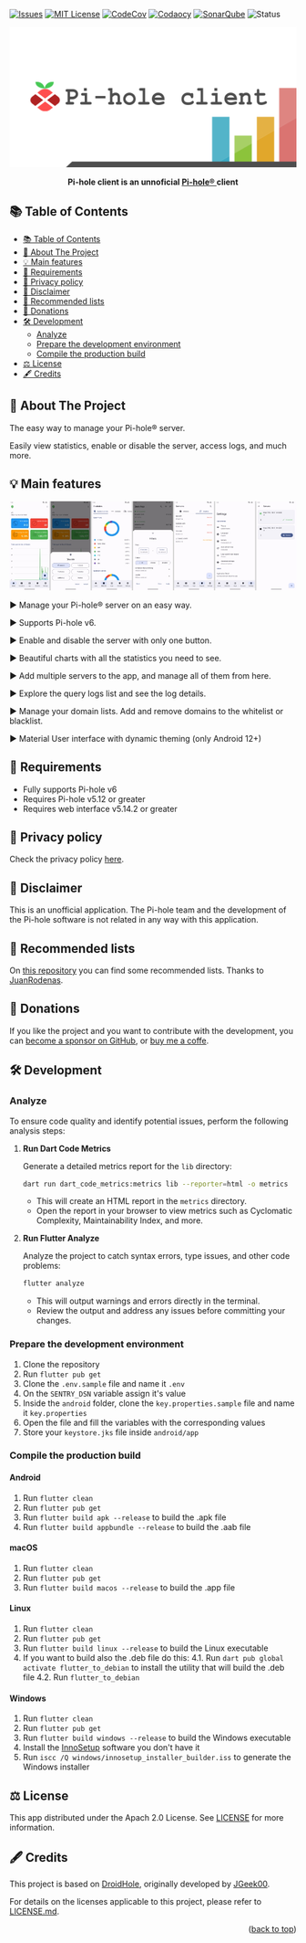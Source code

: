 <a id="readme-top"></a>

<!-- PROJECT SHIELDS -->
<!-- https://www.markdownguide.org/basic-syntax/#reference-style-links -->
[![Issues][issues-shield]][issues-url]
[![MIT License][license-shield]][license-url]
[![CodeCov][codecov-shield]][codecov-url]
[![Codaocy][codacy-shield]][codacy-url]
[![SonarQube][sonar-quality-gate-shield]][sonar-quality-gate-url]
![Status][status-shield]
<!-- [![CodeClimate][codeclimate-shield]][codeclimate-url] -->

<!-- PROJECT LOGO -->
<div align="center">
  <a href="https://github.com/tsutsu3/pi-hole-client">
    <img src="assets/other/feature-image-w.png" width="600">
  </a>
  <p align="center">
    <b>
      Pi-hole client is an unnoficial
      <a href="https://pi-hole.net/" target="_blank" rel="noopener noreferrer">
        Pi-hole®
      </a>
      client
    </b>
  </p>
</div>

<!-- <p align="center">
  <a href="https://play.google.com/store/apps/details?id=io.github.tsutsu3.pi_hole_client" target="_blank" rel="noopener noreferrer">
    <img src="/assets/other/get_google_play.png" width="300px">
  </a>
  <a href="https://github.com/tsutsu3/pi-hole-client/releases" target="_blank" rel="noopener noreferrer">
    <img src="/assets/other/get-github.png" width="300px">
  </a>
</p> -->

## 📚 Table of Contents

- [📚 Table of Contents](#-table-of-contents)
- [🎉 About The Project](#-about-the-project)
- [💡 Main features](#-main-features)
- [📌 Requirements](#-requirements)
- [🔑 Privacy policy](#-privacy-policy)
- [📜 Disclaimer](#-disclaimer)
- [🌟 Recommended lists](#-recommended-lists)
- [💖 Donations](#-donations)
- [🛠️ Development](#️-development)
  - [Analyze](#analyze)
  - [Prepare the development environment](#prepare-the-development-environment)
  - [Compile the production build](#compile-the-production-build)
- [⚖️ License](#️-license)
- [🖋️ Credits](#️-credits)

## 🎉 About The Project

The easy way to manage your Pi-hole® server.

Easily view statistics, enable or disable the server, access logs, and much more.

## 💡 Main features

![ss](assets/other/ss.jpg)

<p>▶ Manage your Pi-hole® server on an easy way.</p>
<p>▶ Supports Pi-hole v6.</p>
<p>▶ Enable and disable the server with only one button.</p>
<p>▶ Beautiful charts with all the statistics you need to see.</p>
<p>▶ Add multiple servers to the app, and manage all of them from here.</p>
<p>▶ Explore the query logs list and see the log details.</p>
<p>▶ Manage your domain lists. Add and remove domains to the whitelist or blacklist.</p>
<p>▶ Material User interface with dynamic theming (only Android 12+)</p>

## 📌 Requirements

- Fully supports Pi-hole v6
- Requires Pi-hole v5.12 or greater
- Requires web interface v5.14.2 or greater

## 🔑 Privacy policy

Check the privacy policy [here](https://github.com/tsutsu3/pi-hole-client/wiki/Privacy-policy).

## 📜 Disclaimer

This is an unofficial application. The Pi-hole team and the development of the Pi-hole software is not related in any way with this application.

## 🌟 Recommended lists

On [this repository](https://github.com/JuanRodenas/Pihole_list) you can find some recommended lists. Thanks to [JuanRodenas](https://github.com/juanico10).

## 💖 Donations

If you like the project and you want to contribute with the development, you can [become a sponsor on GitHub](https://github.com/sponsors/tsutsu3), or [buy me a coffe](https://buymeacoffee.com/tsutsu3).

<!-- <div align="center">
  <a href="https://www.paypal.com/donate/?hosted_button_id=T63UK6AVL3MG8">
    <img src="https://raw.githubusercontent.com/stefan-niedermann/paypal-donate-button/main/paypal-donate-button.png" alt="Donate with PayPal" height="100" />
  </a>
</div> -->

## 🛠️ Development

### Analyze

To ensure code quality and identify potential issues, perform the following analysis steps:

1. **Run Dart Code Metrics**

   Generate a detailed metrics report for the `lib` directory:

   ```bash
   dart run dart_code_metrics:metrics lib --reporter=html -o metrics
   ```

   - This will create an HTML report in the `metrics` directory.
   - Open the report in your browser to view metrics such as Cyclomatic Complexity, Maintainability Index, and more.

2. **Run Flutter Analyze**

   Analyze the project to catch syntax errors, type issues, and other code problems:

   ```bash
   flutter analyze
   ```

   - This will output warnings and errors directly in the terminal.
   - Review the output and address any issues before committing your changes.

### Prepare the development environment

1. Clone the repository
2. Run ``flutter pub get``
3. Clone the ``.env.sample`` file and name it ``.env``
4. On the ``SENTRY_DSN`` variable assign it's value
5. Inside the ``android`` folder, clone the ``key.properties.sample`` file and name it ``key.properties``
6. Open the file and fill the variables with the corresponding values
7. Store your ``keystore.jks`` file inside ``android/app``

### Compile the production build

#### Android

1. Run ``flutter clean``
2. Run ``flutter pub get``
3. Run ``flutter build apk --release`` to build the .apk file
4. Run ``flutter build appbundle --release`` to build the .aab file

#### macOS

1. Run ``flutter clean``
2. Run ``flutter pub get``
3. Run ``flutter build macos --release`` to build the .app file

#### Linux

1. Run ``flutter clean``
2. Run ``flutter pub get``
3. Run ``flutter build linux --release`` to build the Linux executable
4. If you want to build also the .deb file do this:
  4.1. Run ``dart pub global activate flutter_to_debian`` to install the utility that will build the .deb file
  4.2. Run ``flutter_to_debian``

#### Windows

1. Run ``flutter clean``
2. Run ``flutter pub get``
3. Run ``flutter build windows --release`` to build the Windows executable
4. Install the [InnoSetup](https://jrsoftware.org/isdl.php) software you don't have it
5. Run ``iscc /Q windows/innosetup_installer_builder.iss`` to generate the Windows installer

## ⚖️ License

This app distributed under the Apach 2.0 License. See [LICENSE](./LICENSE) for more information.

## 🖋️ Credits

This project is based on [DroidHole](https://github.com/jgeek00/droid-hole), originally developed by [JGeek00](https://github.com/JGeek00).

For details on the licenses applicable to this project, please refer to [LICENSE.md](./LICENSE.md).

<p align="right">(<a href="#readme-top">back to top</a>)</p>

<!-- MARKDOWN LINKS & IMAGES -->
<!-- https://www.markdownguide.org/basic-syntax/#reference-style-links -->
[status-shield]: https://img.shields.io/badge/status-alpha-orange?style=for-the-badge
[issues-shield]: https://img.shields.io/github/issues/tsutsu3/pi-hole-client?style=for-the-badge
[issues-url]: https://github.com/tsutsu3/pi-hole-client/issues
[license-shield]: https://img.shields.io/github/license/tsutsu3/pi-hole-client?style=for-the-badge
[license-url]: https://github.com/tsutsu3/pi-hole-client/blob/master/LICENSE
[codecov-shield]: https://img.shields.io/codecov/c/github/tsutsu3/pi-hole-client?token=O6MIIYA211&style=for-the-badge&logo=codecov
[codecov-url]: https://codecov.io/gh/tsutsu3/pi-hole-client
[codeclimate-shield]: https://img.shields.io/codeclimate/maintainability/tsutsu3/pi-hole-client?style=for-the-badge&logo=codeclimate
[codeclimate-url]: https://codeclimate.com/github/tsutsu3/pi-hole-client/maintainability
[codacy-shield]: https://img.shields.io/codacy/grade/a8a50d5271be491ab68c69513f808ada?style=for-the-badge&logo=codacy
[codacy-url]: https://app.codacy.com/gh/tsutsu3/pi-hole-client/dashboard
[sonar-quality-gate-shield]: https://img.shields.io/sonar/quality_gate/tsutsu3_pi-hole-client?server=https://sonarcloud.io&style=for-the-badge&logo=sonarqube
[sonar-quality-gate-url]: https://sonarcloud.io/summary/new_code?id=tsutsu3_pi-hole-client
